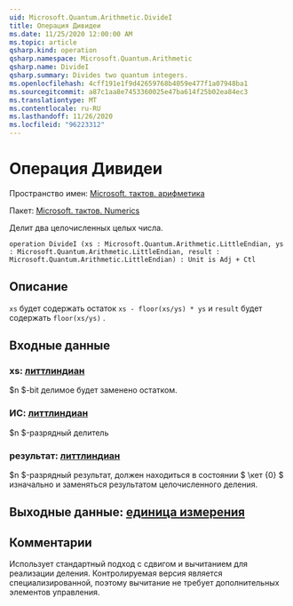 ```yaml
---
uid: Microsoft.Quantum.Arithmetic.DivideI
title: Операция Дивидеи
ms.date: 11/25/2020 12:00:00 AM
ms.topic: article
qsharp.kind: operation
qsharp.namespace: Microsoft.Quantum.Arithmetic
qsharp.name: DivideI
qsharp.summary: Divides two quantum integers.
ms.openlocfilehash: 4cff191e1f9d42659768b4059e477f1a07948ba1
ms.sourcegitcommit: a87c1aa8e7453360025e47ba614f25b02ea84ec3
ms.translationtype: MT
ms.contentlocale: ru-RU
ms.lasthandoff: 11/26/2020
ms.locfileid: "96223312"
---
```

# <a name="dividei-operation"></a>Операция Дивидеи

Пространство имен: [Microsoft. тактов. арифметика](xref:Microsoft.Quantum.Arithmetic)

Пакет: [Microsoft. тактов. Numerics](https://nuget.org/packages/Microsoft.Quantum.Numerics)


Делит два целочисленных целых числа.

```qsharp
operation DivideI (xs : Microsoft.Quantum.Arithmetic.LittleEndian, ys : Microsoft.Quantum.Arithmetic.LittleEndian, result : Microsoft.Quantum.Arithmetic.LittleEndian) : Unit is Adj + Ctl
```


## <a name="description"></a>Описание

`xs` будет содержать остаток `xs - floor(xs/ys) * ys` и `result` будет содержать `floor(xs/ys)` .

## <a name="input"></a>Входные данные

### <a name="xs--littleendian"></a>xs: [литтлиндиан](xref:Microsoft.Quantum.Arithmetic.LittleEndian)

$n $-bit делимое будет заменено остатком.


### <a name="ys--littleendian"></a>ИС: [литтлиндиан](xref:Microsoft.Quantum.Arithmetic.LittleEndian)

$n $-разрядный делитель


### <a name="result--littleendian"></a>результат: [литтлиндиан](xref:Microsoft.Quantum.Arithmetic.LittleEndian)

$n $-разрядный результат, должен находиться в состоянии $ \кет {0} $ изначально и заменяться результатом целочисленного деления.



## <a name="output--unit"></a>Выходные данные: [единица измерения](xref:microsoft.quantum.lang-ref.unit)



## <a name="remarks"></a>Комментарии

Использует стандартный подход с сдвигом и вычитанием для реализации деления.
Контролируемая версия является специализированной, поэтому вычитание не требует дополнительных элементов управления.
